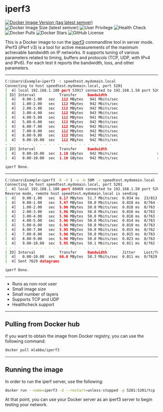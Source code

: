 # iperf3

[![Docker Image Version (tag latest semver)](https://img.shields.io/docker/v/mlabbe/iperf3/latest?logo=docker)](https://hub.docker.com/r/mlabbe/iperf3 "Docker Hub Repository")
![Docker Image Size (latest semver)](https://img.shields.io/docker/image-size/mlabbe/iperf3/latest?logo=docker)
![User Privilege](https://img.shields.io/badge/user%20privilege-non--root-success?logo=docker)
![Health Check](https://img.shields.io/badge/health%20check-yes-success?logo=docker)  
![Docker Pulls](https://img.shields.io/docker/pulls/mlabbe/iperf3?logo=docker)
![Docker Stars](https://img.shields.io/docker/stars/mlabbe/iperf3?logo=docker)
![GitHub License](https://img.shields.io/github/license/michellabbe/docker-iperf3?logo=github)

This is a Docker image to run the [iperf3](https://github.com/esnet/iperf) commandline tool in server mode.
iPerf3 (iPerf v3) is a tool for active measurements of the maximum achievable bandwidth on IP networks.
It supports tuning of various parameters related to timing, buffers and protocols (TCP, UDP, with IPv4 and IPv6).
For each test it reports the bandwidth, loss, and other parameters.

________________________________________

```sh
C:\Users\Example>iperf3 -c speedtest.mydomain.local
Connecting to host speedtest.mydomain.local, port 5201
[  4] local 192.168.1.100 port 53917 connected to 192.168.1.50 port 5201
[ ID] Interval           Transfer     Bandwidth
[  4]   0.00-1.00   sec   112 MBytes   941 Mbits/sec
[  4]   1.00-2.00   sec   112 MBytes   942 Mbits/sec
[  4]   2.00-3.00   sec   112 MBytes   942 Mbits/sec
[  4]   3.00-4.00   sec   112 MBytes   943 Mbits/sec
[  4]   4.00-5.00   sec   112 MBytes   941 Mbits/sec
[  4]   5.00-6.00   sec   112 MBytes   942 Mbits/sec
[  4]   6.00-7.00   sec   112 MBytes   942 Mbits/sec
[  4]   7.00-8.00   sec   112 MBytes   942 Mbits/sec
[  4]   8.00-9.00   sec   112 MBytes   942 Mbits/sec
[  4]   9.00-10.00  sec   112 MBytes   942 Mbits/sec
- - - - - - - - - - - - - - - - - - - - - - - - -
[ ID] Interval           Transfer     Bandwidth
[  4]   0.00-10.00  sec  1.10 GBytes   942 Mbits/sec                  sender
[  4]   0.00-10.00  sec  1.10 GBytes   942 Mbits/sec                  receiver

iperf Done.
```

________________________________________

```sh
C:\Users\Example>iperf3 -R -O 1 -u -b 50M -c speedtest.mydomain.local
Connecting to host speedtest.mydomain.local, port 5201
[  4] local 192.168.1.100 port 60469 connected to 192.168.1.50 port 5201
Reverse mode, remote host speedtest.mydomain.local is sending
[  4]   0.00-1.00   sec  6.17 MBytes  51.7 Mbits/sec  0.034 ms  23/813 (2.8%)  (omitted)
[  4]   0.00-1.00   sec  5.97 MBytes  50.0 Mbits/sec  0.028 ms  0/764 (0%)
[  4]   1.00-2.00   sec  5.96 MBytes  50.0 Mbits/sec  0.018 ms  0/763 (0%)
[  4]   2.00-3.00   sec  5.96 MBytes  50.0 Mbits/sec  0.016 ms  0/763 (0%)
[  4]   3.00-4.00   sec  5.96 MBytes  50.0 Mbits/sec  0.018 ms  0/763 (0%)
[  4]   4.00-5.00   sec  5.96 MBytes  50.0 Mbits/sec  0.014 ms  0/763 (0%)
[  4]   5.00-6.00   sec  5.96 MBytes  50.0 Mbits/sec  0.010 ms  0/763 (0%)
[  4]   6.00-7.00   sec  5.95 MBytes  50.0 Mbits/sec  0.015 ms  0/762 (0%)
[  4]   7.00-8.00   sec  5.96 MBytes  50.0 Mbits/sec  0.015 ms  0/763 (0%)
[  4]   8.00-9.00   sec  5.96 MBytes  50.0 Mbits/sec  0.023 ms  0/763 (0%)
[  4]   9.00-10.00  sec  5.95 MBytes  50.1 Mbits/sec  0.011 ms  0/762 (0%)
- - - - - - - - - - - - - - - - - - - - - - - - -
[ ID] Interval           Transfer     Bandwidth       Jitter    Lost/Total Datagrams
[  4]   0.00-10.00  sec  60.0 MBytes  50.3 Mbits/sec  0.011 ms  0/7629 (0%)
[  4] Sent 7629 datagrams

iperf Done.
```

________________________________________

- Runs as non-root user
- Small image size
- Small number of layers
- Supports TCP and UDP
- Healthcheck support

________________________________________

## Pulling from Docker hub

If you want to obtain the image from Docker registry, you can use the following command:

```sh
docker pull mlabbe/iperf3
```

________________________________________

## Running the image

In order to run the iperf server, use the following:

```sh
docker run --name=iperf3 -d --restart=unless-stopped -p 5201:5201/tcp -p 5201:5201/udp mlabbe/iperf3
```

At that point, you can use your Docker server as an iperf3 server to begin testing your network.
